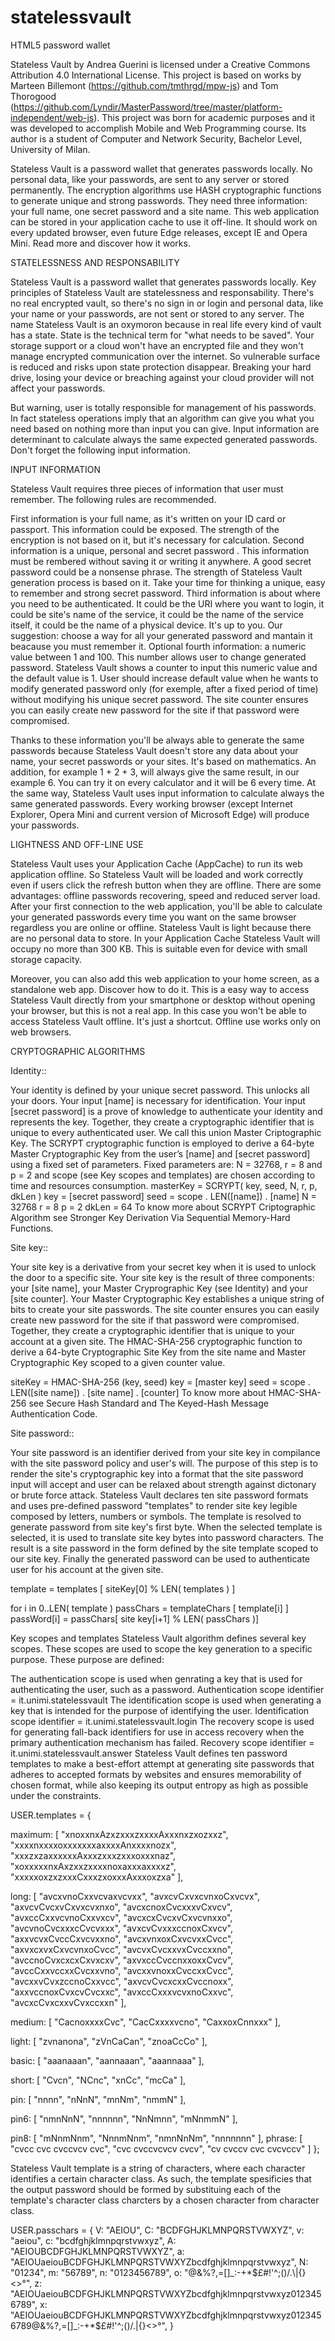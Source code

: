 # statelessvault
HTML5 password wallet

Stateless Vault by Andrea Guerini is licensed under a Creative Commons Attribution 4.0 International License.
This project is based on works by Marteen Billemont (https://github.com/tmthrgd/mpw-js) and Tom Thorogood (https://github.com/Lyndir/MasterPassword/tree/master/platform-independent/web-js). 
This project was born for academic purposes and it was developed to accomplish Mobile and Web Programming course. Its author is a student of Computer and Network Security, Bachelor Level, University of Milan.

Stateless Vault is a password wallet that generates passwords locally.
No personal data, like your passwords, are sent to any server or stored permanently.
The encryption algorithms use HASH cryptographic functions to generate unique and strong passwords.
They need three information: your full name, one secret password and a site name.
This web application can be stored in your application cache to use it off-line.
It should work on every updated browser, even future Edge releases, except IE and Opera Mini.
Read more and discover how it works. 

STATELESSNESS AND RESPONSABILITY

Stateless Vault is a password wallet that generates passwords locally. Key principles of Stateless Vault are statelessness and responsability. There's no real encrypted vault, so there's no sign in or login and personal data, like your name or your passwords, are not sent or stored to any server. The name Stateless Vault is an oxymoron because in real life every kind of vault has a state. State is the technical term for "what needs to be saved". Your storage support or a cloud won't have an encrypted file and they won't manage encrypted communication over the internet. So vulnerable surface is reduced and risks upon state protection disappear. Breaking your hard drive, losing your device or breaching against your cloud provider will not affect your passwords.

But warning, user is totally responsible for management of his passwords. In fact stateless operations imply that an algorithm can give you what you need based on nothing more than input you can give. Input information are determinant to calculate always the same expected generated passwords. Don't forget the following input information.

INPUT INFORMATION

Stateless Vault requires three pieces of information that user must remember. The following rules are recommended.

First information is your full name, as it's written on your ID card or passport. This information could be exposed. The strength of the encryption is not based on it, but it's necessary for calculation.
Second information is a unique, personal and secret password . This information must be rembered without saving it or writing it anywhere. A good secret password could be a nonsense phrase. The strength of Stateless Vault generation process is based on it. Take your time for thinking a unique, easy to remember and strong secret password.
Third information is about where you need to be authenticated. It could be the URI where you want to login, it could be site's name of the service, it could be the name of the service itself, it could be the name of a physical device. It's up to you. Our suggestion: choose a way for all your generated password and mantain it beacause you must remember it.
Optional fourth information: a numeric value between 1 and 100. This number allows user to change generated password. Stateless Vault shows a counter to input this numeric value and the default value is 1. User should increase default value when he wants to modify generated password only (for exemple, after a fixed period of time) without modifying his unique secret password. The site counter ensures you can easily create new password for the site if that password were compromised.

Thanks to these information you'll be always able to generate the same passwords because Stateless Vault doesn't store any data about your name, your secret passwords or your sites. It's based on mathematics. An addition, for example 1 + 2 + 3, will always give the same result, in our example 6. You can try it on every calculator and it will be 6 every time. At the same way, Stateless Vault uses input information to calculate always the same generated passwords. Every working browser (except Internet Explorer, Opera Mini and current version of Microsoft Edge) will produce your passwords.

LIGHTNESS AND OFF-LINE USE

Stateless Vault uses your Application Cache (AppCache) to run its web application offline. So Stateless Vault will be loaded and work correctly even if users click the refresh button when they are offline. There are some advantages: offline passwords recovering, speed and reduced server load. After your first connection to the web application, you'll be able to calculate your generated passwords every time you want on the same browser regardless you are online or offline.
Stateless Vault is light because there are no personal data to store. In your Application Cache Stateless Vault will occupy no more than 300 KB. This is suitable even for device with small storage capacity.

Moreover, you can also add this web application to your home screen, as a standalone web app. Discover how to do it. This is a easy way to access Stateless Vault directly from your smartphone or desktop without opening your browser, but this is not a real app. In this case you won't be able to access Stateless Vault offline. It's just a shortcut. Offline use works only on web browsers.

CRYPTOGRAPHIC ALGORITHMS

Identity::

Your identity is defined by your unique secret password. This unlocks all your doors. Your input [name] is necessary for identification. Your input [secret password] is a prove of knowledge to authenticate your identity and represents the key. Together, they create a cryptographic identifier that is unique to every authenticated user. We call this union Master Criptographic Key. The SCRYPT cryptographic function is employed to derive a 64-byte Master Cryptographic Key from the user’s [name] and [secret password] using a fixed set of parameters. Fixed parameters are: N = 32768, r = 8 and p = 2 and scope (see Key scopes and templates) are chosen according to time and resources consumption.
masterKey = SCRYPT( key, seed, N, r, p, dkLen )
key = [secret password]
seed = scope . LEN([name]) . [name]
N = 32768
r = 8
p = 2
dkLen = 64
To know more about SCRYPT Criptographic Algorithm see Stronger Key Derivation Via Sequential Memory-Hard Functions.

Site key::

Your site key is a derivative from your secret key when it is used to unlock the door to a specific site. Your site key is the result of three components: your [site name], your Master Cryprographic Key (see Identity) and your [site counter]. Your Master Cryptographic Key establishes a unique string of bits to create your site passwords. The site counter ensures you can easily create new password for the site if that password were compromised. Together, they create a cryptographic identifier that is unique to your account at a given site. The HMAC-SHA-256 cryptographic function to derive a 64-byte Cryptographic Site Key from the site name and Master Cryptographic Key scoped to a given counter value.

siteKey = HMAC-SHA-256 (key, seed)
key = [master key]
seed = scope . LEN([site name]) . [site name] . [counter]
To know more about HMAC-SHA-256 see Secure Hash Standard and The Keyed-Hash Message Authentication Code.

Site password::

Your site password is an identifier derived from your site key in compilance with the site password policy and user's will. The purpose of this step is to render the site's cryptographic key into a format that the site password input will accept and user can be relaxed about strength against dictonary or brute force attack. Stateless Vault declares ten site password formats and uses pre-defined password "templates" to render site key legible composed by letters, numbers or symbols. The template is resolved to generate password from site key's first byte. When the selected template is selected, it is used to translate site key bytes into password characters. The result is a site password in the form defined by the site template scoped to our site key. Finally the generated password can be used to authenticate user for his account at the given site.

template = templates [ siteKey[0] % LEN( templates ) ]

for i in 0..LEN( template )
passChars = templateChars [ template[i] ]
passWord[i] = passChars[ site key[i+1] % LEN( passChars )]

Key scopes and templates
Stateless Vault algorithm defines several key scopes. These scopes are used to scope the key generation to a specific purpose. These purpose are defined:

The authentication scope is used when genrating a key that is used for authenticating the user, such as a password.
Authentication scope identifier = it.unimi.statelessvault
The identification scope is used when generating a key that is intended for the purpose of identifying the user.
Identification scope identifier = it.unimi.statelessvault.login
The recovery scope is used for generating fall-back identifiers for use in access recovery when the primary authentication mechanism has failed.
Recovery scope identifier = it.unimi.statelessvault.answer
Stateless Vault defines ten password templates to make a best-effort attempt at generating site passwords that adheres to accepted formats by websites and ensures memorability of chosen format, while also keeping its output entropy as high as possible under the constraints.

USER.templates = {

maximum: [
"xnoxxnxAzxzxxxzxxxxAxxxnxzxozxxz",
"xxxxnxxxxoxxxxxxxaxxxxAnxxxxnozx",
"xxxzxzaxxxxxxAxxxzxxxzxxxoxxxnaz",
"xoxxxxxnxAxzxxzxxxxnoxaxxxaxxxxz",
"xxxxxoxzxzxxxCxxxzxoxxxAxxxoxzxa"
],

long: [
"avcxvnoCxxvcvaxvcvxx",
"avxcvCxvxcvnxoCxvcvx",
"axvcvCvcxvCxvxcvxnxo",
"avcxcnoxCvcxxxvCxvcv",
"avxccCxxvcvnoCxxvxcv",
"avcxcxCvcxvCxvcvnxxo",
"avcvnoCvcxxxcCvcvxxx",
"avxcvCvxxxccnoxCxvcv",
"axxvcvxCvccCxvcvxxno",
"avcxvnxoxCxvcvxxCvcc",
"axvxcxvxCxvcvnxoCvcc",
"avcvxCvcxxvxCvccxxno",
"avccnoCvxcxcxCxvxcxv",
"axvxccCvccnxxoxxCvcv",
"avccCxxvccxxCvcxxvno",
"avcxxvnoxxCvccxxCvcc",
"avcxxvCvxzccnoCxxvcc",
"axvcvCvcxcxxCvccnoxx",
"axxvccnoxCvxcvCvcxxc",
"avxccCxxxvcvxnoCxxvc",
"avcxcCvxcxxvCvxccxxn"
],

medium: [
"CacnoxxxxCvc",
"CacCxxxxvcno",
"CaxxoxCnnxxx"
],

light: [
"zvnanona",
"zVnCaCan",
"znoaCcCo"
],

basic: [
"aaanaaan",
"aannaaan",
"aaannaaa"
],

short: [
"Cvcn",
"NCnc",
"xnCc",
"mcCa"
],

pin: [
"nnnn",
"nNnN",
"mnNm",
"nmmN"
],

pin6: [
"nmnNnN",
"nnnnnn",
"NnNmnn",
"mNnmmN"
],

pin8: [
"mNnmNnm",
"NnnmNnm",
"nmnNnNm",
"nnnnnnn"
],
phrase: [
"cvcc cvc cvccvcv cvc",
"cvc cvccvcvcv cvcv",
"cv cvccv cvc cvcvccv"
]
};

Stateless Vault template is a string of characters, where each character identifies a certain character class. As such, the template spesificies that the output password should be formed by substituing each of the template's character class charcters by a chosen character from character class.

USER.passchars = {
V: "AEIOU",
C: "BCDFGHJKLMNPQRSTVWXYZ",
v: "aeiou",
c: "bcdfghjklmnpqrstvwxyz",
A: "AEIOUBCDFGHJKLMNPQRSTVWXYZ",
a: "AEIOUaeiouBCDFGHJKLMNPQRSTVWXYZbcdfghjklmnpqrstvwxyz",
N: "01234",
m: "56789",
n: "0123456789",
o: "@&%?,=[]_:-+*$£#!'^;()/.\|{}<>°",
z: "AEIOUaeiouBCDFGHJKLMNPQRSTVWXYZbcdfghjklmnpqrstvwxyz0123456789",
x: "AEIOUaeiouBCDFGHJKLMNPQRSTVWXYZbcdfghjklmnpqrstvwxyz0123456789@&%?,=[]_:-+*$£#!'^;()/.\|{}<>°",
}
